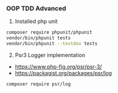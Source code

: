 ### OOP TDD Advanced


1. Installed php unit
```bash
composer require phpunit/phpunit
vendor/bin/phpunit tests
vendor/bin/phpunit --testdox tests
```


2. Psr3 Logger implementation
- https://www.php-fig.org/psr/psr-3/
- https://packagist.org/packages/psr/log
```bash 
composer require psr/log
```